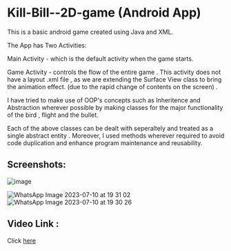 # Kill-Bill--2D-game (Android App)
This is a basic android game created using Java and XML.

The App has Two Activities:

Main Activity - which is the default activity when the game starts.

Game Activity -  controls the flow of the entire game  . This activity does not have a layout .xml file , as we are extending 
the Surface View class to bring the animation effect. (due to the rapid change of contents on the screen) .

I have tried to make use of OOP's concepts such as Inheritence and Abstraction wherever possible by making classes for the major functionality of the bird , flight and the bullet. 

Each of the above classes can be dealt with seperaltely and treated as a single abstract entity .
Moreover, I used methods wherever required to avoid code duplication and enhance program maintenance and reusability.

## Screenshots:
![image](https://github.com/hasan8130/Kill-Bill--2D-game/assets/67535635/d5f0640b-a638-45d3-a8e5-913b6a9f1aa0)

![WhatsApp Image 2023-07-10 at 19 31 02](https://github.com/hasan8130/Facial-Recognition-Attendance-System/assets/67535635/73da0b78-336a-496d-83c3-053acd0a127e)
![WhatsApp Image 2023-07-10 at 19 30 26](https://github.com/hasan8130/Facial-Recognition-Attendance-System/assets/67535635/3b88c2c5-5f27-4150-8a33-294db43c6d0d)

## Video Link :
Click [here](https://youtu.be/lUNWiQCV1v4)


